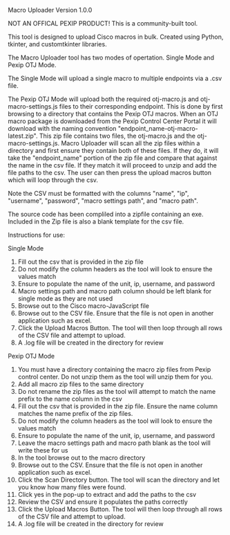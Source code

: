 Macro Uploader Version 1.0.0

NOT AN OFFICAL PEXIP PRODUCT! This is a community-built tool.

This tool is designed to upload Cisco macros in bulk. Created using Python, tkinter, and customtkinter libraries.

The Macro Uploader tool has two modes of opertation. Single Mode and Pexip OTJ Mode. 

The Single Mode will upload a single macro to multiple endpoints via a .csv file.

The Pexip OTJ Mode will upload both the required otj-macro.js and otj-macro-settings.js files to their corresponding endpoint. This is done by first browsing to a directory that contains the Pexip OTJ macros. When an OTJ macro package is downloaded from the Pexip Control Center Portal it will download with the naming convention "endpoint_name-otj-macro-latest.zip". This zip file contains two files, the otj-macro.js and the otj-macro-settings.js. Macro Uploader will scan all the zip files within a directory and first ensure they contain both of these files. If they do, it will take the "endpoint_name" portion of the zip file and compare that against the name in the csv file. If they match it will proceed to unzip and add the file paths to the csv. The user can then press the upload macros button which will loop through the csv.

Note the CSV must be formatted with the columns "name", "ip", "username", "password", "macro settings path", and "macro path".

The source code has been compliled into a zipfile containing an exe. Included in the Zip file is also a blank template for the csv file.


Instructions for use:

Single Mode
1. Fill out the csv that is provided in the zip file
2. Do not modify the column headers as the tool will look to ensure the values match
3. Ensure to populate the name of the unit, ip, username, and password
4. Macro settings path and macro path column should be left blank for single mode as they are not used
5. Browse out to the Cisco macro-JavaScript file
6. Browse out to the CSV file. Ensure that the file is not open in another application such as excel.
7. Click the Upload Macros Button. The tool will then loop through all rows of the CSV file and attempt to upload. 
8. A .log file will be created in the directory for review

Pexip OTJ Mode
1. You must have a directory containing the macro zip files from Pexip control center. Do not unzip them as the tool will unzip them for you.
2. Add all macro zip files to the same directory
3. Do not rename the zip files as the tool will attempt to match the name prefix to the name column in the csv
4. Fill out the csv that is provided in the zip file. Ensure the name column matches the name prefix of the zip files. 
5. Do not modify the column headers as the tool will look to ensure the values match
6. Ensure to populate the name of the unit, ip, username, and password
7. Leave the macro settings path and macro path blank as the tool will write these for us
8. In the tool browse out to the macro directory
9. Browse out to the CSV. Ensure that the file is not open in another application such as excel.
10. Click the Scan Directory button. The tool will scan the directory and let you know how many files were found.
11. Click yes in the pop-up to extract and add the paths to the csv
12. Review the CSV and ensure it populates the paths correctly
13. Click the Upload Macros Button. The tool will then loop through all rows of the CSV file and attempt to upload. 
14. A .log file will be created in the directory for review



